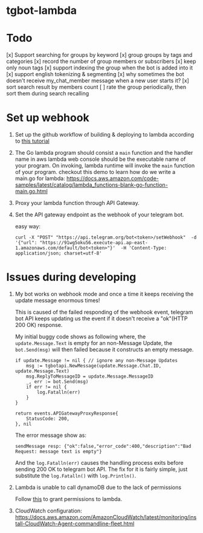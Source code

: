 # tgbot-lambda

# Todo

[x] Support searching for groups by keyword
[x] group groups by tags and categories
[x] record the number of group members or subscribers
[x] keep only noun tags
[x] support indexing the group when the bot is added into it
[x] support english tokenizing & segmenting
[x] why sometimes the bot doesn't receive my_chat_member message when a new user starts it?
[x] sort search result by members count
[ ] rate the group periodically, then sort them during search recalling

# Set up webhook

1. Set up the github workflow of building & deploying to lambda according to [this tutorial](https://blog.jakoblind.no/aws-lambda-github-actions/)
2. The Go lambda program should consist a `main` function and the handler name in aws lambda web console should be the executable name of your program. On invoking, lambda runtime will invoke the `main` function of your program.
   checkout this demo to learn how do we write a main.go for lambda: https://docs.aws.amazon.com/code-samples/latest/catalog/lambda_functions-blank-go-function-main.go.html
3. Proxy your lambda function through API Gateway.
4. Set the API gateway endpoint as the webhook of your telegram bot.

   easy way:
   ```
   curl -X "POST" "https://api.telegram.org/bot<token>/setWebhook"  -d '{"url": "https://91wg5oku56.execute-api.ap-east-1.amazonaws.com/default/bot<token>"}'  -H 'Content-Type: application/json; charset=utf-8'
   ```

# Issues during developing

1. My bot works on webhook mode and once a time it keeps receiving the update message enormous times!

   This is caused of the failed responding of the webhook event, telegram bot API keeps updating us the event if it doesn't receive a "ok"(HTTP 200 OK) response.

    My initial buggy code shows as following where, the `update.Message.Text` is empty for an non-Message Update, the `bot.Send(msg)` will then failed because it constructs an empty message.

    ```
	if update.Message != nil { // ignore any non-Message Updates
		msg := tgbotapi.NewMessage(update.Message.Chat.ID, update.Message.Text)
		msg.ReplyToMessageID = update.Message.MessageID
		_, err := bot.Send(msg)
		if err != nil {
			log.Fatalln(err)
		}
	}

	return events.APIGatewayProxyResponse{
		StatusCode: 200,
	}, nil
    ```

    The error message show as:

    ```
    sendMessage resp: {"ok":false,"error_code":400,"description":"Bad Request: message text is empty"}
    ```
    And the `log.Fatalln(err)` causes the handling process exits before sending 200 OK to telegram bot API. The fix for it is fairly simple, just substitute the `log.Fatalln()` with `log.Println()`.

2. Lambda is unable to call dynamoDB due to the lack of permissions

   Follow [this](https://docs.aws.amazon.com/IAM/latest/UserGuide/reference_policies_examples_lambda-access-dynamodb.html) to grant permissions to lambda.

3. CloudWatch configuration: https://docs.aws.amazon.com/AmazonCloudWatch/latest/monitoring/install-CloudWatch-Agent-commandline-fleet.html

